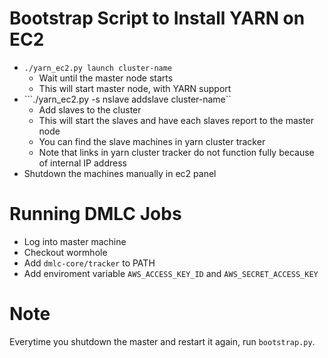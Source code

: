 Bootstrap Script to Install YARN on EC2
===
* ```./yarn_ec2.py launch cluster-name```
  - Wait until the master node starts
  - This will start master node, with YARN support
* ```./yarn_ec2.py -s nslave addslave cluster-name``
  - Add slaves to the cluster
  - This will start the slaves and have each slaves report to the master node
  - You can find the slave machines in yarn cluster tracker
  - Note that links in yarn cluster tracker do not function fully because of internal IP address
* Shutdown the machines manually in ec2 panel

Running DMLC Jobs
=================
* Log into master machine
* Checkout wormhole
* Add ```dmlc-core/tracker``` to PATH
* Add enviroment variable ```AWS_ACCESS_KEY_ID``` and ```AWS_SECRET_ACCESS_KEY```

Note
====
Everytime you shutdown the master and restart it again, run ```bootstrap.py```.

